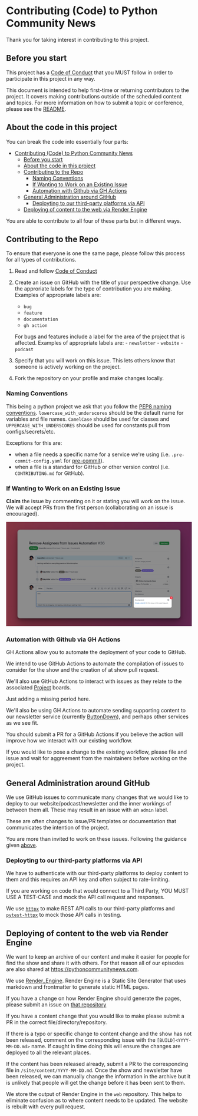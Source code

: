 # Contributing (Code) to Python Community News

Thank you for taking interest in contributing to this project.


## Before you start
This project has a [Code of Conduct](CODE_OF_CONDUCT.md) that you MUST follow in order to participate in this project in any way.

This document is intended to help first-time or returning contributors to the project. It covers making contributions outside of the scheduled content and topics. For more information on how to submit a topic or conference, please see the [README](README.md).

## About the code in this project

You can break the code into essentially four parts:
- [Contributing (Code) to Python Community News](#contributing-code-to-python-community-news)
  - [Before you start](#before-you-start)
  - [About the code in this project](#about-the-code-in-this-project)
  - [Contributing to the Repo](#contributing-to-the-repo)
    - [Naming Conventions](#naming-conventions)
    - [If Wanting to Work on an Existing Issue](#if-wanting-to-work-on-an-existing-issue)
    - [Automation with Github via GH Actions](#automation-with-github-via-gh-actions)
  - [General Administration around GitHub](#general-administration-around-github)
    - [Deployting to our third-party platforms via API](#deployting-to-our-third-party-platforms-via-api)
  - [Deploying of content to the web via Render Engine](#deploying-of-content-to-the-web-via-render-engine)

You are able to contribute to all four of these parts but in different ways.

## Contributing to the Repo
To ensure that everyone is one the same page, please follow this process for all types of contributions.

1. Read and follow [Code of Conduct](CODE_OF_CONDUCT.md)
2. Create an issue on GitHub with the title of your perspective change. Use the approriate labels for the type of contribution you are making. Examples of appropriate labels are:
    - `bug`
    - `feature`
    - `documentation`
    - `gh action`

    For bugs and features include a label for the area of the project that is affected. Examples of appropriate labels are:
        - `newsletter`
        - `website`
        - `podcast`

3. Specify that you will work on this issue. This lets others know that someone is actively working on the project.
4. Fork the repository on your profile and make changes locally.

### Naming Conventions
This being a python project we ask that you follow the [PEP8 naming conventions](https://peps.python.org/pep-0008/#naming-conventions). `lowercase_with_underscores` should be the default name for variables and file names. `CamelCase` should be used for classes and `UPPERCASE_WITH_UNDERSCORES` should be used for constants pull from configs/secrets/etc.

Exceptions for this are:
- when a file needs a specific name for a service we're using (i.e. `.pre-commit-config.yaml` for [pre-commit](https://pre-commit.com/)).
- when a file is a standard for GitHub or other version control (i.e. `CONTRIBUTING.md` for GitHub).
### If Wanting to Work on an Existing Issue

**Claim** the issue by commenting on it or stating you will work on the issue. We will accept PRs from the first person (collaborating on an issue is encouraged).

![Create a Branch from an Issue](.github/assets/Create%20Branch.jpg)

### Automation with Github via GH Actions

GH Actions allow you to automate the deployment of your code to GitHub.

We intend to use GitHub Actions to automate the compilation of issues to consider for the show and the creation of at show pull request.

We'll also use GitHub Actions to interact with issues as they relate to the associated [Project](https://github.com/users/kjaymiller/projects/4) boards.

Just adding a missing period here.

We'll also be using GH Actions to automate sending supporting content to our newsletter service (currently [ButtonDown](https://buttondown.email/)), and perhaps other services as we see fit.

You should submit a PR for a GitHub Actions if you believe the action will improve how we interact with our existing workflow.

If you would like to pose a change to the existing workflow, please file and issue and wait for aggreement from the maintainers before working on the project.

## General Administration around GitHub
We use GitHub issues to communicate many changes that we would like to deploy to our website/podcast/newsletter and the inner workings of between them all. These may result in an issue with an `admin` label.

These are often changes to issue/PR templates or documentation that communicates the intention of the project.

You are more than invited to work on these issues. Following the guidance given [above](#for-all-types-of-contributions).

### Deployting to our third-party platforms via API

We have to authenticate with our third-party platforms to deploy content to them and this requires an API key and often subject to rate-limiting.

If you are working on code that would connect to a Third Party, YOU MUST USE A TEST-CASE and mock the API call request and responses.

We use [`httpx`](https://www.python-httpx.org) to make REST API calls to our third-party platforms and [`pytest-httpx`](https://pypi.org/project/pytest-httpx/) to mock those API calls in testing.

## Deploying of content to the web via Render Engine
We want to keep an archive of our content and make it easier for people for find the show and share it with others. For that reason all of our episodes are also shared at https://pythoncommunitynews.com.

We use [Render_Engine](https://github.com/kjaymiller/render_engine). Render Engine is a Static Site Generator that uses markdown and frontmatter to generate static HTML pages.

If you have a change on how Render Engine should generate the pages, please submit an issue on [that repository](https://github.com/kjaymiller/render_engine)

If you have a content change that you would like to make please submit a PR in the correct file/directory/repository.

If there is a typo or specific change to content change and the show has not been released, comment on the corresponding issue with the `[BUILD]<YYYY-MM-DD.md>` name. If caught in time doing this will ensure the changes are deployed to all the relevant places.

If the content has been released already, submit a PR to the corresponding file in `/site/content/YYYY-MM-DD.md`. Once the show and newsletter have been released, we can manually change the information in the archive but it is unlikely that people will get the change before it has been sent to them.

We store the output of Render Engine in the `web` repository. This helps to eliminate confusion as to where content needs to be updated. The website is rebuilt with every pull request.

